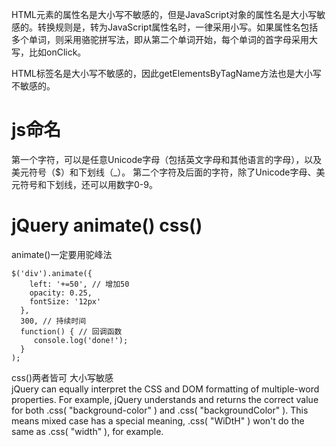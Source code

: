 
HTML元素的属性名是大小写不敏感的，但是JavaScript对象的属性名是大小写敏感的。转换规则是，转为JavaScript属性名时，一律采用小写。如果属性名包括多个单词，则采用骆驼拼写法，即从第二个单词开始，每个单词的首字母采用大写，比如onClick。  

HTML标签名是大小写不敏感的，因此getElementsByTagName方法也是大小写不敏感的。

# js命名
第一个字符，可以是任意Unicode字母（包括英文字母和其他语言的字母），以及美元符号（$）和下划线（_）。
第二个字符及后面的字符，除了Unicode字母、美元符号和下划线，还可以用数字0-9。

# jQuery animate() css()
animate()一定要用驼峰法
```
$('div').animate({
    left: '+=50', // 增加50
    opacity: 0.25,
    fontSize: '12px'
  },
  300, // 持续时间
  function() { // 回调函数
     console.log('done!');
  }
);
```
css()两者皆可 大小写敏感  
jQuery can equally interpret the CSS and DOM formatting of multiple-word properties. For example, jQuery understands and returns the correct value for both .css( "background-color" ) and .css( "backgroundColor" ). This means mixed case has a special meaning, .css( "WiDtH" ) won't do the same as .css( "width" ), for example.
